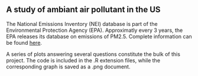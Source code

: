 ## A study of ambiant air pollutant in the US

The National Emissions Inventory (NEI) database is part of the Environmental Protection Agency (EPA). Approximatly every 3 years, the EPA releases its database on emissions of PM2.5. Complete information can be found [here](http://www.epa.gov/ttn/chief/eiinformation.html). 

A series of plots answering several questions constitute the bulk of this project. The code is included in the .R extension files, while the corresponding graph is saved as a .png document.
